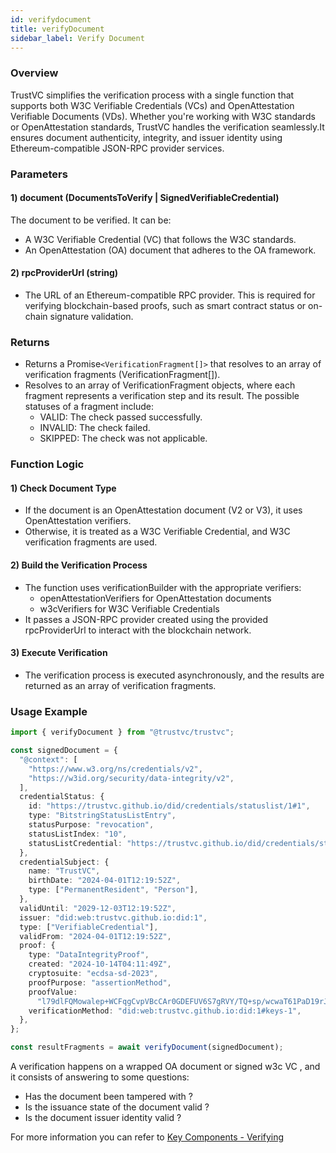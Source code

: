 ```yaml
---
id: verifydocument
title: verifyDocument
sidebar_label: Verify Document
---
```


### Overview

TrustVC simplifies the verification process with a single function that supports both W3C Verifiable Credentials (VCs) and OpenAttestation Verifiable Documents (VDs). Whether you're working with W3C standards or OpenAttestation standards, TrustVC handles the verification seamlessly.It ensures document authenticity, integrity, and issuer identity using Ethereum-compatible JSON-RPC provider services.

### Parameters

#### 1) document (DocumentsToVerify | SignedVerifiableCredential)

The document to be verified. It can be:

- A W3C Verifiable Credential (VC) that follows the W3C standards.
- An OpenAttestation (OA) document that adheres to the OA framework.

#### 2) rpcProviderUrl (string)

- The URL of an Ethereum-compatible RPC provider. This is required for verifying blockchain-based proofs, such as smart contract status or on-chain signature validation.

### Returns

- Returns a Promise`<VerificationFragment[]>` that resolves to an array of verification fragments (VerificationFragment[]).
- Resolves to an array of VerificationFragment objects, where each fragment represents a verification step and its result. The possible statuses of a fragment include:
  - VALID: The check passed successfully.
  - INVALID: The check failed.
  - SKIPPED: The check was not applicable.

### Function Logic

#### 1) Check Document Type

- If the document is an OpenAttestation document (V2 or V3), it uses OpenAttestation verifiers.
- Otherwise, it is treated as a W3C Verifiable Credential, and W3C verification fragments are used.

#### 2) Build the Verification Process

- The function uses verificationBuilder with the appropriate verifiers:
  - openAttestationVerifiers for OpenAttestation documents
  - w3cVerifiers for W3C Verifiable Credentials
- It passes a JSON-RPC provider created using the provided rpcProviderUrl to interact with the blockchain network.

#### 3) Execute Verification

- The verification process is executed asynchronously, and the results are returned as an array of verification fragments.

### Usage Example

```ts
import { verifyDocument } from "@trustvc/trustvc";

const signedDocument = {
  "@context": [
    "https://www.w3.org/ns/credentials/v2",
    "https://w3id.org/security/data-integrity/v2",
  ],
  credentialStatus: {
    id: "https://trustvc.github.io/did/credentials/statuslist/1#1",
    type: "BitstringStatusListEntry",
    statusPurpose: "revocation",
    statusListIndex: "10",
    statusListCredential: "https://trustvc.github.io/did/credentials/statuslist/1",
  },
  credentialSubject: {
    name: "TrustVC",
    birthDate: "2024-04-01T12:19:52Z",
    type: ["PermanentResident", "Person"],
  },
  validUntil: "2029-12-03T12:19:52Z",
  issuer: "did:web:trustvc.github.io:did:1",
  type: ["VerifiableCredential"],
  validFrom: "2024-04-01T12:19:52Z",
  proof: {
    type: "DataIntegrityProof",
    created: "2024-10-14T04:11:49Z",
    cryptosuite: "ecdsa-sd-2023",
    proofPurpose: "assertionMethod",
    proofValue:
      "l79dlFQMowalep+WCFqgCvpVBcCAr0GDEFUV6S7gRVY/TQ+sp/wcwaT61PaD19rJYUHlKfzccE4m7waZyoLEkBLFiK2g54Q2i+CdtYBgDdkUDsoULSBMcH1MwGHwdjfXpldFNFrHFx/IAvLVniyeMQ==",
    verificationMethod: "did:web:trustvc.github.io:did:1#keys-1",
  },
};

const resultFragments = await verifyDocument(signedDocument);
```

A verification happens on a wrapped OA document or signed w3c VC , and it consists of answering to some questions:

- Has the document been tampered with ?
- Is the issuance state of the document valid ?
- Is the document issuer identity valid ?

For more information you can refer to [Key Components - Verifying](/docs/introduction/key-components-of-tradetrust/w3c-vc/verifying-documents/overview)

